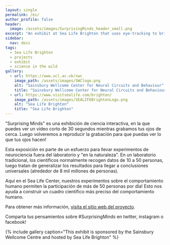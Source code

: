```yaml
---
layout: single
permalink: /es/
author_profile: false
header:
  image: /assets/images/SurprisingMinds_header_small.png
excerpt: "An exhibit at Sea Life Brighton that uses eye-tracking to bring neuroscience 'into the wild'! "
sidebar:  
  nav: docs
tags:
  - Sea Life Brighton
  - projects
  - exhibit
  - science in the wild
gallery: 
  - url: https://www.ucl.ac.uk/swc
    image_path: /assets/images/SWClogo.png
    alt: "Sainsbury Wellcome Center for Neural Circuits and Behaviour"
    title: "Sainsbury Wellcome Center for Neural Circuits and Behaviour"
  - url: https://www.visitsealife.com/brighton/
    image_path: /assets/images/SEALIFEBrightonLogo.png
    alt: "Sea Life Brighton"
    title: "Sea Life Brighton"
---
```

"Surprising Minds" es una exhibición de ciencia interactiva, en la que puedes ver un video corto de 30 segundos mientras grabamos tus ojos de cerca. Luego volveremos a reproducir la grabación para que puedas ver lo que tus ojos hacen!

Esta exposición es parte de un esfuerzo para llevar experimentos de neurociencia fuera del laboratorio y "en la naturaleza". En un laboratorio tradicional, los científicos normalmente recogen datos de 10 a 50 personas, luego tratan de generalizar los resultados para llegar a conclusiones universales (alrededor de 8 mil millones de personas).

Aquí en el Sea Life Center, nuestros experimentos sobre el comportamiento humano permiten la participación de más de 50 personas por día! Esto nos ayuda a construir un cuadro científico más preciso del comportamiento humano.

Para obtener más información, [visita el sitio web del proyecto](http://www.everymind.online/SurprisingMinds).

Comparta tus pensamientos sobre #SurprisingMinds en twitter, instagram o facebook!

{% include gallery caption="This exhibit is sponsored by the Sainsbury Wellcome Centre and hosted by Sea Life Brighton" %}

